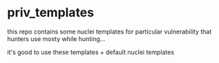 # priv_templates

this repo contains some nuclei templates for particular vulnerability that hunters use mosty while hunting...

it's good to use these templates + default nuclei templates
